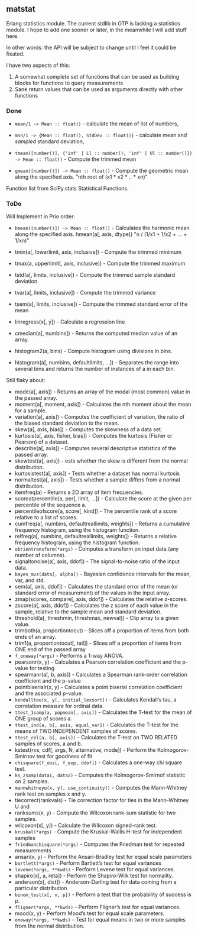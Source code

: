 matstat
-------

Erlang statistics module. The current stdlib in OTP is lacking a statistics module.
I hope to add one sooner or later, in the meanwhile I will add stuff here.

In other words: the API will be subject to change until I feel it could be fixated.

I have two aspects of this:

1. A somewhat complete set of functions that can be used as building blocks for functions to query measurements
2. Sane return values that can be used as arguments directly with other functions


### Done ###

* `mean/1 -> Mean :: float()` - calculate the mean of list of numbers,
* `msn/1 -> {Mean :: float(), StdDev :: float()}` - calculate mean and *sampled* standard deviation,

* `tmean([number()], {'inf' | Ll :: number(), 'inf' | Ul :: number()}) -> Mean :: float()` - Compute the trimmed mean
* `gmean([number()]) -> Mean :: float()` - Compute the geometric mean along the specified axis.
  "nth root of (x1 * x2 * .. * xn)"

Function list from SciPy.stats Statistical Functions.

### ToDo ###

Will Implement in Prio order:

* `hmean([number()]) -> Mean :: float()` - Calculates the harmonic mean along the specified axis.
  hmean(a[, axis, dtype])
  "n / (1/x1 + 1/x2 + ... + 1/xn)"
* tmin(a[, lowerlimit, axis, inclusive]) - Compute the trimmed minimum
* tmax(a, upperlimit[, axis, inclusive]) - Compute the trimmed maximum
* tstd(a[, limits, inclusive]) - Compute the trimmed sample standard deviation
* tvar(a[, limits, inclusive]) - Compute the trimmed variance
* tsem(a[, limits, inclusive]) - Compute the trimmed standard error of the mean
* linregress(x[, y]) - Calculate a regression line

* cmedian(a[, numbins]) - Returns the computed median value of an array.
* histogram2(a, bins) - Compute histogram using divisions in bins.
* histogram(a[, numbins, defaultlimits, ...]) - Separates the range into several bins and returns the number of instances of a in each bin.

Still flaky about:

* mode(a[, axis]) - Returns an array of the modal (most common) value in the passed array.
* moment(a[, moment, axis]) - Calculates the nth moment about the mean for a sample.
* variation(a[, axis]) - Computes the coefficient of variation, the ratio of the biased standard deviation to the mean.
* skew(a[, axis, bias])	- Computes the skewness of a data set.
* kurtosis(a[, axis, fisher, bias]) - Computes the kurtosis (Fisher or Pearson) of a dataset.
* describe(a[, axis]) - Computes several descriptive statistics of the passed array.
* skewtest(a[, axis]) - ests whether the skew is different from the normal distribution.
* kurtosistest(a[, axis]) - Tests whether a dataset has normal kurtosis
* normaltest(a[, axis])	- Tests whether a sample differs from a normal distribution.
* itemfreq(a) - Returns a 2D array of item frequencies.
* scoreatpercentile(a, per[, limit, ...]) - Calculate the score at the given per percentile of the sequence a.
* percentileofscore(a, score[, kind]) - The percentile rank of a score relative to a list of scores.
* cumfreq(a[, numbins, defaultreallimits, weights]) - Returns a cumulative frequency histogram, using the histogram function.
* relfreq(a[, numbins, defaultreallimits, weights]) - Returns a relative frequency histogram, using the histogram function.
* `obrientransform(*args)` - Computes a transform on input data (any number of columns).
* signaltonoise(a[, axis, ddof]) - The signal-to-noise ratio of the input data.
* `bayes_mvs(data[, alpha])` - Bayesian confidence intervals for the mean, var, and std.
* sem(a[, axis, ddof]) - Calculates the standard error of the mean (or standard error of measurement) of the values in the input array.
* zmap(scores, compare[, axis, ddof]) - Calculates the relative z-scores.
* zscore(a[, axis, ddof]) - Calculates the z score of each value in the sample, relative to the sample mean and standard deviation.
* threshold(a[, threshmin, threshmax, newval]) - Clip array to a given value.
* trimboth(a, proportiontocut) - Slices off a proportion of items from both ends of an array.
* trim1(a, proportiontocut[, tail]) - Slices off a proportion of items from ONE end of the passed array
* `f_oneway(*args)` - Performs a 1-way ANOVA.
* pearsonr(x, y) - Calculates a Pearson correlation coefficient and the p-value for testing
* spearmanr(a[, b, axis]) - Calculates a Spearman rank-order correlation coefficient and the p-value
* pointbiserialr(x, y) - Calculates a point biserial correlation coefficient and the associated p-value.
* `kendalltau(x, y[, initial_lexsort])` - Calculates Kendall’s tau, a correlation measure for ordinal data.
* `ttest_1samp(a, popmean[, axis])` - Calculates the T-test for the mean of ONE group of scores a.
* `ttest_ind(a, b[, axis, equal_var])` - Calculates the T-test for the means of TWO INDEPENDENT samples of scores.
* `ttest_rel(a, b[, axis])` - Calculates the T-test on TWO RELATED samples of scores, a and b.
* kstest(rvs, cdf[, args, N, alternative, mode]) - Perform the Kolmogorov-Smirnov test for goodness of fit
* `chisquare(f_obs[, f_exp, ddof])` - Calculates a one-way chi square test.
* `ks_2samp(data1, data2)` - Computes the Kolmogorov-Smirnof statistic on 2 samples.
* `mannwhitneyu(x, y[, use_continuity])` - Computes the Mann-Whitney rank test on samples x and y.
* tiecorrect(rankvals) - Tie correction factor for ties in the Mann-Whitney U and
* ranksums(x, y) - Compute the Wilcoxon rank-sum statistic for two samples.
* wilcoxon(x[, y]) - Calculate the Wilcoxon signed-rank test.
* `kruskal(*args)` - Compute the Kruskal-Wallis H-test for independent samples
* `friedmanchisquare(*args)` - Computes the Friedman test for repeated measurements
* ansari(x, y) - Perform the Ansari-Bradley test for equal scale parameters
* `bartlett(*args)` - Perform Bartlett’s test for equal variances
* `levene(*args, **kwds)` - Perform Levene test for equal variances.
* shapiro(x[, a, reta]) - Perform the Shapiro-Wilk test for normality.
* anderson(x[, dist]) - Anderson-Darling test for data coming from a particular distribution
* `binom_test(x[, n, p])` - Perform a test that the probability of success is p.
* `fligner(*args, **kwds)` - Perform Fligner’s test for equal variances.
* mood(x, y) - Perform Mood’s test for equal scale parameters.
* `oneway(*args, **kwds)` - Test for equal means in two or more samples from the normal distribution.
